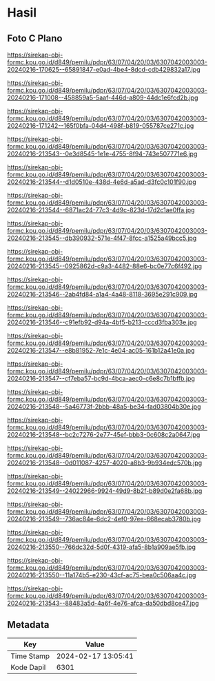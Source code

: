 # Hasil

## Foto C Plano

https://sirekap-obj-formc.kpu.go.id/d849/pemilu/pdpr/63/07/04/20/03/6307042003003-20240216-170625--65891847-e0ad-4be4-8dcd-cdb429832a17.jpg

https://sirekap-obj-formc.kpu.go.id/d849/pemilu/pdpr/63/07/04/20/03/6307042003003-20240216-171008--458859a5-5aaf-446d-a809-44dc1e6fcd2b.jpg

https://sirekap-obj-formc.kpu.go.id/d849/pemilu/pdpr/63/07/04/20/03/6307042003003-20240216-171242--165f0bfa-04d4-498f-b819-055787ce271c.jpg

https://sirekap-obj-formc.kpu.go.id/d849/pemilu/pdpr/63/07/04/20/03/6307042003003-20240216-213543--0e3d8545-1e1e-4755-8f94-743e507771e6.jpg

https://sirekap-obj-formc.kpu.go.id/d849/pemilu/pdpr/63/07/04/20/03/6307042003003-20240216-213544--d1d0510e-438d-4e6d-a5ad-d3fc0c101f90.jpg

https://sirekap-obj-formc.kpu.go.id/d849/pemilu/pdpr/63/07/04/20/03/6307042003003-20240216-213544--6871ac24-77c3-4d9c-823d-17d2c1ae0ffa.jpg

https://sirekap-obj-formc.kpu.go.id/d849/pemilu/pdpr/63/07/04/20/03/6307042003003-20240216-213545--db390932-571e-4f47-8fcc-a1525a49bcc5.jpg

https://sirekap-obj-formc.kpu.go.id/d849/pemilu/pdpr/63/07/04/20/03/6307042003003-20240216-213545--0925862d-c9a3-4482-88e6-bc0e77c6f492.jpg

https://sirekap-obj-formc.kpu.go.id/d849/pemilu/pdpr/63/07/04/20/03/6307042003003-20240216-213546--2ab4fd84-a1a4-4a48-8118-3695e291c909.jpg

https://sirekap-obj-formc.kpu.go.id/d849/pemilu/pdpr/63/07/04/20/03/6307042003003-20240216-213546--c91efb92-d94a-4bf5-b213-cccd3fba303e.jpg

https://sirekap-obj-formc.kpu.go.id/d849/pemilu/pdpr/63/07/04/20/03/6307042003003-20240216-213547--e8b81952-7e1c-4e04-ac05-161b12a41e0a.jpg

https://sirekap-obj-formc.kpu.go.id/d849/pemilu/pdpr/63/07/04/20/03/6307042003003-20240216-213547--cf7eba57-bc9d-4bca-aec0-c6e8c7b1bffb.jpg

https://sirekap-obj-formc.kpu.go.id/d849/pemilu/pdpr/63/07/04/20/03/6307042003003-20240216-213548--5a46773f-2bbb-48a5-be34-fad03804b30e.jpg

https://sirekap-obj-formc.kpu.go.id/d849/pemilu/pdpr/63/07/04/20/03/6307042003003-20240216-213548--bc2c7276-2e77-45ef-bbb3-0c608c2a0647.jpg

https://sirekap-obj-formc.kpu.go.id/d849/pemilu/pdpr/63/07/04/20/03/6307042003003-20240216-213548--0d011087-4257-4020-a8b3-9b934edc570b.jpg

https://sirekap-obj-formc.kpu.go.id/d849/pemilu/pdpr/63/07/04/20/03/6307042003003-20240216-213549--24022966-9924-49d9-8b2f-b89d0e2fa68b.jpg

https://sirekap-obj-formc.kpu.go.id/d849/pemilu/pdpr/63/07/04/20/03/6307042003003-20240216-213549--736ac84e-6dc2-4ef0-97ee-668ecab3780b.jpg

https://sirekap-obj-formc.kpu.go.id/d849/pemilu/pdpr/63/07/04/20/03/6307042003003-20240216-213550--766dc32d-5d0f-4319-afa5-8b1a909ae5fb.jpg

https://sirekap-obj-formc.kpu.go.id/d849/pemilu/pdpr/63/07/04/20/03/6307042003003-20240216-213550--11a174b5-e230-43cf-ac75-bea0c506aa4c.jpg

https://sirekap-obj-formc.kpu.go.id/d849/pemilu/pdpr/63/07/04/20/03/6307042003003-20240216-213543--88483a5d-4a6f-4e76-afca-da50dbd8ce47.jpg


## Metadata

| Key        | Value               |
| ---------- | ------------------- |
| Time Stamp | 2024-02-17 13:05:41 |
| Kode Dapil | 6301                |



